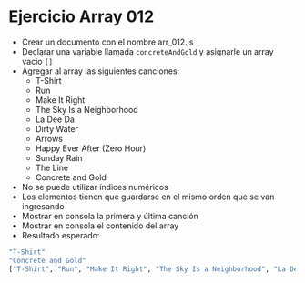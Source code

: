# Ejercicio Array 012

* Crear un documento con el nombre arr_012.js
* Declarar una variable llamada `concreteAndGold` y asignarle un array vacio `[]`
* Agregar al array las siguientes canciones:
  * T-Shirt
  * Run
  * Make It Right
  * The Sky Is a Neighborhood
  * La Dee Da
  * Dirty Water
  * Arrows
  * Happy Ever After (Zero Hour)
  * Sunday Rain
  * The Line
  * Concrete and Gold
* No se puede utilizar índices numéricos
* Los elementos tienen que guardarse en el mismo orden que se van ingresando
* Mostrar en consola la primera y última canción
* Mostrar en consola el contenido del array
* Resultado esperado:

```bash
"T-Shirt"
"Concrete and Gold"
["T-Shirt", "Run", "Make It Right", "The Sky Is a Neighborhood", "La Dee Da", "Dirty Water", "Arrows", "Happy Ever After (Zero Hour)", "Sunday Rain", "The Line", "Concrete and Gold"]
```